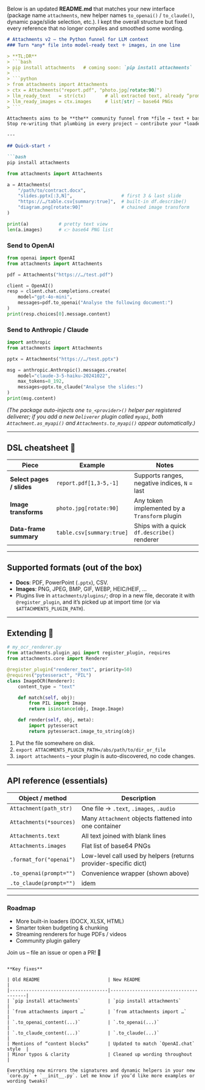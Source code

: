 Below is an updated **README.md** that matches your new interface (package name `attachments`, new helper names `to_openai()` / `to_claude()`, dynamic page/slide selection, etc.).
I kept the overall structure but fixed every reference that no longer compiles and smoothed some wording.

````markdown
# Attachments v2 – the Python funnel for LLM context  
### Turn *any* file into model-ready text ＋ images, in one line

> **TL;DR**  
> ```bash
> pip install attachments   # coming soon: `pip install attachments`
> ```
> ```python
> from attachments import Attachments
> ctx = Attachments("report.pdf", "photo.jpg[rotate:90]")
> llm_ready_text   = str(ctx)       # all extracted text, already “prompt-engineered”
> llm_ready_images = ctx.images     # list[str] – base64 PNGs
> ```

Attachments aims to be **the** community funnel from *file → text + base64 images* for LLMs.  
Stop re-writing that plumbing in every project – contribute your *loader / transform / renderer* plugin instead!

---

## Quick-start ⚡

```bash
pip install attachments
````

```python
from attachments import Attachments

a = Attachments(
    "/path/to/contract.docx",
    "slides.pptx[:3,N]",                  # first 3 & last slide
    "https://…/table.csv[summary:true]",  # built-in df.describe()
    "diagram.png[rotate:90]"              # chained image transform
)

print(a)           # pretty text view
len(a.images)      # 👉 base64 PNG list
```

### Send to OpenAI

```python
from openai import OpenAI
from attachments import Attachments

pdf = Attachments("https://…/test.pdf")

client = OpenAI()
resp = client.chat.completions.create(
    model="gpt-4o-mini",
    messages=pdf.to_openai("Analyse the following document:")
)
print(resp.choices[0].message.content)
```

### Send to Anthropic / Claude

```python
import anthropic
from attachments import Attachments

pptx = Attachments("https://…/test.pptx")

msg = anthropic.Anthropic().messages.create(
    model="claude-3-5-haiku-20241022",
    max_tokens=8_192,
    messages=pptx.to_claude("Analyse the slides:")
)
print(msg.content)
```

*(The package auto-injects one `to_<provider>()` helper per registered deliverer; if you add a new
`Deliverer` plugin called `myapi`, both `Attachment.as_myapi()` and `Attachments.to_myapi()` appear automatically.)*

---

## DSL cheatsheet 📝

| Piece                     | Example                   | Notes                                         |
| ------------------------- | ------------------------- | --------------------------------------------- |
| **Select pages / slides** | `report.pdf[1,3-5,-1]`    | Supports ranges, negative indices, `N` = last |
| **Image transforms**      | `photo.jpg[rotate:90]`    | Any token implemented by a `Transform` plugin |
| **Data-frame summary**    | `table.csv[summary:true]` | Ships with a quick `df.describe()` renderer   |

---

## Supported formats (out of the box)

* **Docs**: PDF, PowerPoint (`.pptx`), CSV.
* **Images**: PNG, JPEG, BMP, GIF, WEBP, HEIC/HEIF, …
* Plugins live in `attachments/plugins/`; drop in a new file, decorate it with `@register_plugin`, and it’s picked up at import time (or via `$ATTACHMENTS_PLUGIN_PATH`).

---

## Extending 🧩

```python
# my_ocr_renderer.py
from attachments.plugin_api import register_plugin, requires
from attachments.core import Renderer

@register_plugin("renderer_text", priority=50)
@requires("pytesseract", "PIL")
class ImageOCR(Renderer):
    content_type = "text"

    def match(self, obj):
        from PIL import Image
        return isinstance(obj, Image.Image)

    def render(self, obj, meta):
        import pytesseract
        return pytesseract.image_to_string(obj)
```

1. Put the file somewhere on disk.
2. `export ATTACHMENTS_PLUGIN_PATH=/abs/path/to/dir_or_file`
3. `import attachments` – your plugin is auto-discovered, no code changes.

---

## API reference (essentials)

| Object / method         | Description                                                     |
| ----------------------- | --------------------------------------------------------------- |
| `Attachment(path_str)`  | One file → `.text`, `.images`, `.audio`                         |
| `Attachments(*sources)` | Many `Attachment` objects flattened into one container          |
| `Attachments.text`      | All text joined with blank lines                                |
| `Attachments.images`    | Flat list of base64 PNGs                                        |
| `.format_for("openai")` | Low-level call used by helpers (returns provider-specific dict) |
| `.to_openai(prompt="")` | Convenience wrapper (shown above)                               |
| `.to_claude(prompt="")` | idem                                                            |

---

### Roadmap

* More built-in loaders (DOCX, XLSX, HTML)
* Smarter token budgeting & chunking
* Streaming renderers for huge PDFs / videos
* Community plugin gallery

Join us – file an issue or open a PR! 🚀

```

**Key fixes**

| Old README                         | New README                            |
|------------------------------------|---------------------------------------|
| `pip install attachments`          | `pip install attachments`           |
| `from attachments import …`        | `from attachments import …`         |
| `.to_openai_content(...)`          | `.to_openai(...)`                     |
| `.to_claude_content(...)`          | `.to_claude(...)`                     |
| Mentions of “content blocks”       | Updated to match `OpenAI.chat` style  |
| Minor typos & clarity              | Cleaned up wording throughout         |

Everything now mirrors the signatures and dynamic helpers in your new `core.py` + `__init__.py`. Let me know if you’d like more examples or wording tweaks!
```
